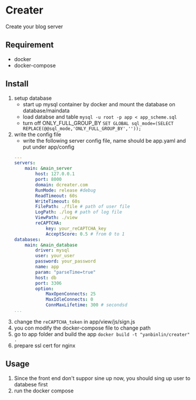 # Creater

Create your blog server

## Requirement
* docker
* docker-compose

## Install
1. setup database
    * start up mysql container by docker and mount the database on database/maindata
    * load databse and table
    ``mysql -u root -p app < app_scheme.sql``
    * turn off ONLY_FULL_GROUP_BY
    ``SET GLOBAL sql_mode=(SELECT REPLACE(@@sql_mode,'ONLY_FULL_GROUP_BY',''));``
2. write the config file
    * write the following server config file, name should be app.yaml and put under app/config
    ```yaml
    ---
    servers:
        main: &main_server
            host: 127.0.0.1
            port: 8000
            domain: dcreater.com
            RunMode: release #debug
            ReadTimeout: 60s
            WriteTimeout: 60s
            FilePath: ./file # path of user file
            LogPath: ./log # path of log file
            ViewPath: ./view
            reCAPTCHA:
                key: your_reCAPTCHA_key
                AcceptScore: 0.5 # from 0 to 1
    databases:
        main: &main_database
            driver: mysql
            user: your_user
            password: your_password
            name: app
            param: "parseTime=true"
            host: db
            port: 3306
            option:
                MaxOpenConnects: 25
                MaxIdleConnects: 0
                ConnMaxLifetime: 300 # secondsd
    ...
    ```
3. change the `reCAPTCHA_token` in app/view/js/sign.js
4. you con modify the docker-compose file to change path
5. go to app folder and build the app
``docker build -t "yanbinlin/creater" .``
6. prepare ssl cert for nginx
    

## Usage
1. Since the front end don't suppor sine up now, you should sing up user to databese first
2. run the docker compose